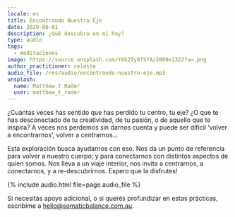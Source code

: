 ```yaml
---
locale: es
title: Encontrando Nuestro Eje
date: 2020-06-01
description: ¿Qué descubro en mí hoy?
type: audio
tags:
  - meditaciones
image: https://source.unsplash.com/YAh2Ty8fSYA/2000x1322?a=.png
author_practitioner: celeste
audio_file: /res/audio/encontrando-nuestro-eje.mp3
unsplash:
  name: Matthew T Rader
  user: matthew_t_rader
---
```


¿Cuántas veces has sentido que has perdido tu centro, tu eje? ¿O que te has desconectado de tu creatividad, de tu
pasión, o de aquello que te inspira? A veces nos perdemos sin darnos cuenta y puede ser difícil ‘volver a encontrarnos’,
volver a centrarnos... 

Esta exploración busca ayudarnos con eso. Nos da un punto de referencia para volver a nuestro
cuerpo, y para conectarnos con distintos aspectos de quien somos. Nos lleva a un viaje interior, nos invita a
centrarnos, a conectarnos, y a re-descubrirnos.  Espero que la disfrutes!


{% include audio.html  file=page.audio_file %}

Si necesitás apoyo adicional, o si querés profundizar en estas prácticas, escribime a [hello@somaticbalance.com.au](mailto:hello@somaticbalance.com.au).

